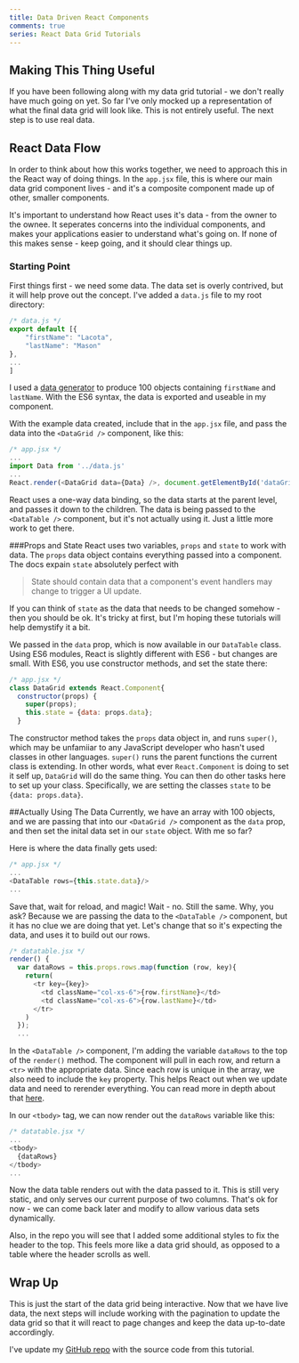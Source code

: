 ```yaml
---
title: Data Driven React Components
comments: true
series: React Data Grid Tutorials
---
```


## Making This Thing Useful
If you have been following along with my data grid tutorial - we don't really have much going on yet. So far I've only mocked up a representation of what the final data grid will look like. This is not entirely useful. The next step is to use real data.

## React Data Flow
In order to think about how this works together, we need to approach this in the React way of doing things. In the `app.jsx` file, this is where our main data grid component lives - and it's a composite component made up of other, smaller components.

It's important to understand how React uses it's data - from the owner to the ownee. It seperates concerns into the individual components, and makes your applications easier to understand what's going on. If none of this makes sense - keep going, and it should clear things up.

### Starting Point
First things first - we need some data.  The data set is overly contrived, but it will help prove out the concept. I've added a `data.js` file to my root directory:

```js
/* data.js */
export default [{
    "firstName": "Lacota",
    "lastName": "Mason"
},
...
]
```

I used a [data generator](http://www.generatedata.com/) to produce 100 objects containing `firstName` and `lastName`. With the ES6 syntax, the data is exported and useable in my component.

With the example data created, include that in the `app.jsx` file, and pass the data into the `<DataGrid />` component, like this:

```js
/* app.jsx */
...
import Data from '../data.js'
...
React.render(<DataGrid data={Data} />, document.getElementById('dataGrid'));
```

React uses a one-way data binding, so the data starts at the parent level, and passes it down to the children.  The data is being passed to the `<DataTable />` component, but it's not actually using it. Just a little more work to get there.

###Props and State
React uses two variables, `props` and `state` to work with data.  The `props` data object contains everything passed into a component. The docs expain `state` absolutely perfect with

>State should contain data that a component's event handlers may change to trigger a UI update.

If you can think of `state` as the data that needs to be changed somehow - then you should be ok.  It's tricky at first, but I'm hoping these tutorials will help demystify it a bit.

We passed in the `data` prop, which is now available in our `DataTable` class.  Using ES6 modules, React is slightly different with ES6 - but changes are small.  With ES6, you use constructor methods, and set the state there:

```js
/* app.jsx */
class DataGrid extends React.Component{
  constructor(props) {
    super(props);
    this.state = {data: props.data};
  }
```

The constructor method takes the `props` data object in, and runs `super()`, which may be unfamiiar to any JavaScript developer who hasn't used classes in other languages. `super()` runs the parent functions the current class is extending. In other words, what ever `React.Component` is doing to set it self up, `DataGrid` will do the same thing. You can then do other tasks here to set up your class.  Specifically, we are setting the classes `state` to be `{data: props.data}`.

##Actually Using The Data
Currently, we have an array with 100 objects, and we are passing that into our `<DataGrid />` component as the `data` prop, and then set the inital data set in our `state` object.  With me so far?

Here is where the data finally gets used:

```js
/* app.jsx */
...
<DataTable rows={this.state.data}/>
...
```

Save that, wait for reload, and magic! Wait - no. Still the same.  Why, you ask?  Because we are passing the data to the `<DataTable />` component, but it has no clue we are doing that yet. Let's change that so it's expecting the data, and uses it to build out our rows.

```js
/* datatable.jsx */
render() {
  var dataRows = this.props.rows.map(function (row, key){
    return(
      <tr key={key}>
        <td className="col-xs-6">{row.firstName}</td>
        <td className="col-xs-6">{row.lastName}</td>
      </tr>
    )
  });
  ...
```

In the `<DataTable />` component, I'm adding the variable `dataRows` to the top of the `render()` method. The component will pull in each row, and return a `<tr>` with the appropriate data. Since each row is unique in the array, we also need to include the `key` property. This helps React out when we update data and need to rerender everything. You can read more in depth about that [here](http://facebook.github.io/react/docs/multiple-components.html#dynamic-children).

In our `<tbody>` tag, we can now render out the `dataRows` variable like this:

```js
/* datatable.jsx */
...
<tbody>
  {dataRows}
</tbody>
...
```

Now the data table renders out with the data passed to it. This is still very static, and only serves our current purpose of two columns.  That's ok for now - we can come back later and modify to allow various data sets dynamically.

Also, in the repo you will see that I added some additional styles to fix the header to the top. This feels more like a data grid should, as opposed to a table where the header scrolls as well.


## Wrap Up
This is just the start of the data grid being interactive. Now that we have live data, the next steps will include working with the pagination to update the data grid so that it will react to page changes and keep the data up-to-date accordingly.

I've update my [GitHub repo](https://github.com/kellyjandrews/react-tutorial/tree/modular-build) with the source code from this tutorial.
